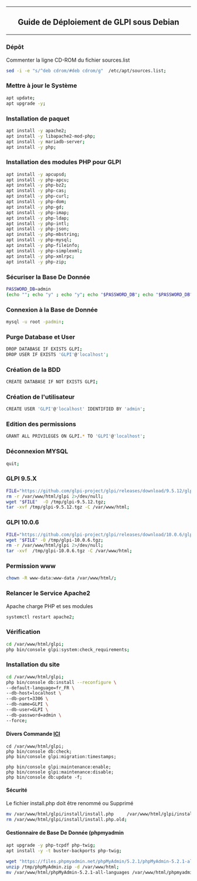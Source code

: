----------------------------------------------------------------------------------------------------------------------------------------------------------------------------------------------------
## <p align='center'> Guide de Déploiement de GLPI sous Debian </p>

----------------------------------------------------------------------------------------------------------------------------------------------------------------------------------------------------

### Dépôt
Commenter la ligne CD-ROM du fichier sources.list
```bash
sed -i -e "s/^deb cdrom/#deb cdrom/g"  /etc/apt/sources.list;
```

### Mettre à jour le Système
```bash
apt update;
apt upgrade -y;
```

### Installation de paquet
```bash
apt install -y apache2;
apt install -y libapache2-mod-php;
apt install -y mariadb-server;
apt install -y php;
```


### Installation des modules PHP pour GLPI
```bash
apt install -y apcupsd;
apt install -y php-apcu;
apt install -y php-bz2;
apt install -y php-cas;
apt install -y php-curl;
apt install -y php-dom;
apt install -y php-gd;
apt install -y php-imap;
apt install -y php-ldap;
apt install -y php-intl;
apt install -y php-json;
apt install -y php-mbstring;
apt install -y php-mysql;
apt install -y php-fileinfo;
apt install -y php-simplexml;
apt install -y php-xmlrpc;
apt install -y php-zip;
```


### Sécuriser la Base De Donnée
```bash
PASSWORD_DB=admin
(echo ""; echo "y" ; echo "y"; echo "$PASSWORD_DB"; echo "$PASSWORD_DB"; echo "y"; echo "y"; echo "y"; echo "y") | mysql_secure_installation;
```

### Connexion à la Base de Donnée
```bash
mysql -u root -padmin;
```

### Purge Database et User
```bash
DROP DATABASE IF EXISTS GLPI;
DROP USER IF EXISTS 'GLPI'@'localhost';
```

### Création de la BDD
```bash
CREATE DATABASE IF NOT EXISTS GLPI;
```

### Création de l'utilisateur
```bash
CREATE USER 'GLPI'@'localhost' IDENTIFIED BY 'admin';
```

### Edition des permissions
```bash
GRANT ALL PRIVILEGES ON GLPI.* TO 'GLPI'@'localhost';
```

### Déconnexion MYSQL
```bash
quit;
```

### GLPI 9.5.X
```bash
FILE="https://github.com/glpi-project/glpi/releases/download/9.5.12/glpi-9.5.12.tgz"
rm -r /var/www/html/glpi 2>/dev/null;
wget "$FILE"  -O /tmp/glpi-9.5.12.tgz;
tar -xvf /tmp/glpi-9.5.12.tgz -C /var/www/html;
```

### GLPI 10.0.6
```bash
FILE="https://github.com/glpi-project/glpi/releases/download/10.0.6/glpi-10.0.6.tgz"
wget "$FILE" -O /tmp/glpi-10.0.6.tgz;
rm -r /var/www/html/glpi 2>/dev/null;
tar -xvf  /tmp/glpi-10.0.6.tgz -C /var/www/html;
```

### Permission www
```bash
chown -R www-data:www-data /var/www/html/;
```

### Relancer le Service Apache2
Apache charge PHP et ses modules
```bash
systemctl restart apache2;
```

### Vérification
```bash
cd /var/www/html/glpi;
php bin/console glpi:system:check_requirements;
```

### Installation du site
```bash
cd /var/www/html/glpi;
php bin/console db:install --reconfigure \
--default-language=fr_FR \
--db-host=localhost \
--db-port=3306 \
--db-name=GLPI \
--db-user=GLPI \
--db-password=admin \
--force;
```

#### Divers Commande [ICI](https://glpi-install.readthedocs.io/fr/develop/command-line.html#cdline-install)
```
cd /var/www/html/glpi;
php bin/console db:check;
php bin/console glpi:migration:timestamps;

php bin/console glpi:maintenance:enable;
php bin/console glpi:maintenance:disable;
php bin/console db:update -f;
```


#### Sécurité
Le fichier install.php doit être renommé ou Supprimé
```bash
mv /var/www/html/glpi/install/install.php     /var/www/html/glpi/install/install.php.old;
rm /var/www/html/glpi/install/install.php.old;
```

#### Gestionnaire de Base De Donnée (phpmyadmin
```bash
apt upgrade -y php-tcpdf php-twig;
apt install -y -t buster-backports php-twig;

wget "https://files.phpmyadmin.net/phpMyAdmin/5.2.1/phpMyAdmin-5.2.1-all-languages.zip" -O  /tmp/phpMyAdmin.zip;
unzip /tmp/phpMyAdmin.zip -d /var/www/html;
mv /var/www/html/phpMyAdmin-5.2.1-all-languages /var/www/html/phpmyadmin;
```
